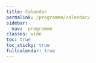 ```yaml
---
title: Calendar
permalink: /programme/calendar/
sidebar:
  nav:  programme
classes: wide
toc: true
toc_sticky: true
fullcalendar: true
---
```


<div id='calendar'></div>

<script>

 document.addEventListener('DOMContentLoaded', function() {
   var calendarEl = document.getElementById('calendar');

   var calendar = new FullCalendar.Calendar(calendarEl, {
     headerToolbar: {
       left: 'prev,next today',
       center: 'title',
       right: 'dayGridMonth,listWeek,listDay'
     },
     buttonText: {
       week: 'week',
       day: 'day'
     },
     timeZone: 'UTC',
     initialView: 'dayGridMonth',
     editable: true,
     selectable: true,
     events: [{% for event in site.events %}{
       title  : '{{ event.title }}',
       url    : "{{ event.url | relative_url }}",
       allDay : {% if event.all_day %}true{% else %}false{% endif %},
       {% unless event.end_date %}// {% endunless %}end    : '{{ event.end_date | date_to_xmlschema }}'
       start  : '{{ event.date | date_to_xmlschema }}'
      }{% if forloop.last %}{% else %},{% endif %}{% endfor %}
     ]
   });
  calendar.render();
});
</script>
